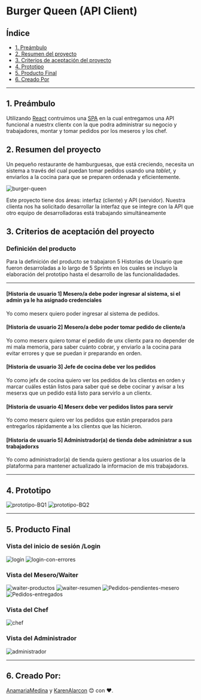 # Burger Queen (API Client)

## Índice

* [1. Preámbulo](#1-preámbulo)
* [2. Resumen del proyecto](#2-resumen-del-proyecto)
* [3. Criterios de aceptación del proyecto](#5-criterios-de-aceptación-del-proyecto)
* [4. Prototipo](#4-prototipo)
* [5. Producto Final](#5-producto-final)
* [6. Creado Por](#6-creado-por)


***

## 1. Preámbulo

Utilizando [React](https://reactjs.org/) contruimos una [SPA](https://es.wikipedia.org/wiki/Single-page_application) en la cual entregamos una API funcional a nuestrx clientx
con la que podra administrar su negocio y trabajadores, montar y tomar pedidos por los meseros y los chef.

## 2. Resumen del proyecto

Un pequeño restaurante de hamburguesas, que está creciendo, necesita un
sistema a través del cual puedan tomar pedidos usando una _tablet_, y enviarlos
a la cocina para que se preparen ordenada y eficientemente.

![burger-queen](https://github.com/AnamariaMC/BOG004-burger-queen-api-client/blob/main/src/lib/hamburger.png)

Este proyecto tiene dos áreas: interfaz (cliente) y API (servidor). Nuestra
clienta nos ha solicitado desarrollar la interfaz que se integre con la API
que otro equipo de desarrolladoras está trabajando simultáneamente

## 3. Criterios de aceptación del proyecto

### Definición del producto

Para la definición del producto se trabajaron 5 Historias de Usuario que fueron desarroladas a lo largo de 5 Sprints en los cuales se incluyo la elaboración del  prototipo hasta el desarrollo de las funcionalidadades. 

***

#### [Historia de usuario 1] Mesero/a debe poder ingresar al sistema, si el admin ya le ha asignado credenciales

Yo como meserx quiero poder ingresar al sistema de pedidos.

#### [Historia de usuario 2] Mesero/a debe poder tomar pedido de cliente/a

Yo como meserx quiero tomar el pedido de unx clientx para no depender de mi mala
memoria, para saber cuánto cobrar, y enviarlo a la cocina para evitar errores y
que se puedan ir preparando en orden.

#### [Historia de usuario 3] Jefe de cocina debe ver los pedidos

Yo como jefx de cocina quiero ver los pedidos de lxs clientxs en orden y
marcar cuáles están listos para saber qué se debe cocinar y avisar a lxs meserxs
que un pedido está listo para servirlo a un clientx.

#### [Historia de usuario 4] Meserx debe ver pedidos listos para servir

Yo como meserx quiero ver los pedidos que están preparados para entregarlos
rápidamente a lxs clientxs que las hicieron.

#### [Historia de usuario 5] Administrador(a) de tienda debe administrar a sus trabajadorxs
Yo como administrador(a) de tienda quiero gestionar a los usuarios de
la plataforma para mantener actualizado la informacion de mis trabajadorxs.

***
## 4. Prototipo

![prototipo-BQ1](https://github.com/AnamariaMC/BOG004-burger-queen-api-client/blob/desarrollo/src/lib/prototipoBQ1.PNG)
![prototipo-BQ2](https://github.com/AnamariaMC/BOG004-burger-queen-api-client/blob/desarrollo/src/lib/prototipoBQ2.PNG)

***
## 5. Producto Final
### Vista del inicio de sesión /Login
![login](https://github.com/AnamariaMC/BOG004-burger-queen-api-client/blob/desarrollo/src/lib/loginBQ.PNG)
![login-con-errores](https://github.com/AnamariaMC/BOG004-burger-queen-api-client/blob/desarrollo/src/lib/msjerrorloginBQ.PNG)

### Vista del Mesero/Waiter 
![waiter-productos](https://github.com/AnamariaMC/BOG004-burger-queen-api-client/blob/desarrollo/src/lib/waiter1.PNG)
![waiter-resumen](https://github.com/AnamariaMC/BOG004-burger-queen-api-client/blob/desarrollo/src/lib/waiter4.PNG)
![Pedidos-pendientes-mesero](https://github.com/AnamariaMC/BOG004-burger-queen-api-client/blob/desarrollo/src/lib/waiter2.PNG)
![Pedidos-entregados](https://github.com/AnamariaMC/BOG004-burger-queen-api-client/blob/desarrollo/src/lib/waiter3.PNG)

### Vista del Chef
![chef](https://github.com/AnamariaMC/BOG004-burger-queen-api-client/blob/desarrollo/src/lib/chef1.PNG)

### Vista del Administrador
![administrador](https://github.com/AnamariaMC/BOG004-burger-queen-api-client/blob/desarrollo/src/lib/admin1.PNG)

***
## 6. Creado Por:
[AnamariaMedina](https://github.com/AnamariaMC) y 
[KarenAlarcon](https://github.com/KalarconYarz) 😊 con ❤️.


